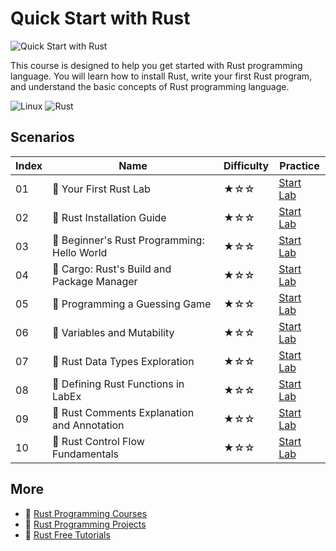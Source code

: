 # Quick Start with Rust

![Quick Start with Rust](https://cover-creator.appbot.io/quick-start-with-rust.png)

This course is designed to help you get started with Rust programming language. You will learn how to install Rust, write your first Rust program, and understand the basic concepts of Rust programming language.

![Linux](https://img.shields.io/badge/Linux-whitesmoke?style=for-the-badge&logo=linux)
![Rust](https://img.shields.io/badge/Rust-whitesmoke?style=for-the-badge&logo=rust)


## Scenarios

|   Index | Name                                       | Difficulty   | Practice                                                             |
|---------|--------------------------------------------|--------------|----------------------------------------------------------------------|
|      01 | 📖 Your First Rust Lab                      | ★☆☆          | <a target='_blank' href='https://labex.io/labs/101055'>Start Lab</a> |
|      02 | 📖 Rust Installation Guide                  | ★☆☆          | <a target='_blank' href='https://labex.io/labs/100383'>Start Lab</a> |
|      03 | 📖 Beginner's Rust Programming: Hello World | ★☆☆          | <a target='_blank' href='https://labex.io/labs/100384'>Start Lab</a> |
|      04 | 📖 Cargo: Rust's Build and Package Manager  | ★☆☆          | <a target='_blank' href='https://labex.io/labs/100385'>Start Lab</a> |
|      05 | 📖 Programming a Guessing Game              | ★☆☆          | <a target='_blank' href='https://labex.io/labs/100386'>Start Lab</a> |
|      06 | 📖 Variables and Mutability                 | ★☆☆          | <a target='_blank' href='https://labex.io/labs/100387'>Start Lab</a> |
|      07 | 📖 Rust Data Types Exploration              | ★☆☆          | <a target='_blank' href='https://labex.io/labs/100388'>Start Lab</a> |
|      08 | 📖 Defining Rust Functions in LabEx         | ★☆☆          | <a target='_blank' href='https://labex.io/labs/100389'>Start Lab</a> |
|      09 | 📖 Rust Comments Explanation and Annotation | ★☆☆          | <a target='_blank' href='https://labex.io/labs/100390'>Start Lab</a> |
|      10 | 📖 Rust Control Flow Fundamentals           | ★☆☆          | <a target='_blank' href='https://labex.io/labs/100391'>Start Lab</a> |

## More

- 🔗 [Rust Programming Courses](https://github.com/labex-labs/awesome-programming-courses)
- 🔗 [Rust Programming Projects](https://github.com/labex-labs/awesome-programming-projects)
- 🔗 [Rust Free Tutorials](https://github.com/labex-labs/rust-free-tutorials)

